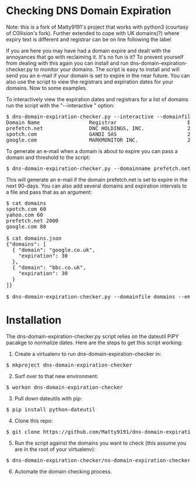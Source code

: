 
# Checking DNS Domain Expiration

Note: this is a fork of Matty9191's project that works with python3 (courtasy of C0llision's fork).
Further extended to cope with UK domains(?) where expiry text is different and registrar can be on line following the label

If you are here you may have had a domain expire and dealt with the annoyances that go with reclaiming it. It's no fun is it? To prevent yourself from dealing with this again you can install and run dns-domain-expiration-checker.py to monitor your domains. The script is easy to install and will send you an e-mail if your domain is set to expire in the near future. You can also use the script to view the registrars and expiration dates for your domains. Now to some examples.

To interactively view the expiration dates and registrars for a list of domains run the script with the "--interactive
" option:
<pre>
$ dns-domain-expiration-checker.py --interactive --domainfile domains
Domain Name                Registrar                       Expiration Date       Days Left
prefetch.net               DNC HOLDINGS, INC.              2020-06-23 00:00:00   1064
spotch.com                 GANDI SAS                       2017-12-03 00:00:00   131 
google.com                 MARKMONITOR INC.                2020-09-14 00:00:00   1147
</pre>

To generate an e-mail when a domain is about to expire you can pass a domain and threshold to the script:

<pre>
$ dns-domain-expiration-checker.py --domainname prefetch.net --email --expiredays 90
</pre>

This will generate an e-mail if the domain prefetch.net is set to expire in the next 90-days. You can also add several domains and expiration intervals to a file and pass that as an argument:

<pre>
$ cat domains
spotch.com 60
yahoo.com 60
prefetch.net 2000
google.com 80

$ cat domains.json
{"domains": [
  { "domain": "google.co.uk",
    "expiration": 30
  },
  { "domain": "bbc.co.uk",
    "expiration": 30
  }
]}

$ dns-domain-expiration-checker.py --domainfile domains --email --smtpserver smtp.mydomain --smtpto "biff" --smtpfrom "Root"
</pre>

# Installation

The dns-domain-expiration-checker.py script relies on the dateutil PiPY pacakge to normalize dates. Here are the steps to get this script working:

1. Create a virtualenv to run dns-domain-expiration-checker in:
<pre>
$ mkproject dns-domain-expiration-checker
</pre>
2. Surf over to that new environment:
<pre>
$ workon dns-domain-expiration-checker
</pre>
3. Pull down dateutils with pip:
<pre>
$ pip install python-dateutil
</pre>
4. Clone this repo:
<pre>
$ git clone https://github.com/Matty9191/dns-domain-expiration-checker.git
</pre>
5. Run the script against the domains you want to check (this assume you are in the root of your virtualenv):
<pre>
$ dns-domain-expiration-checker/ns-domain-expiration-checker.py ....
</pre>
6. Automate the domain checking process.
